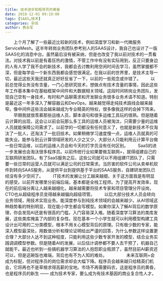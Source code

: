 ```yaml
---
title: 技术进步和程序员的黄昏
date: 2018-12-01 09:19:08
tags: [SAAS,技术]
categories: 杂说
author: 费永军
---
```

&emsp;&emsp;上个月了解了一些最近比较新的技术，例如深度学习和新一代微服务ServiceMesh。这半年转岗业务团队参考别人的SAAS设计，我自己也设计了一版SAAS化的消息中台。虽然最后没有被采纳，但是也改变了我以前对技术的一贯看法。对技术我以前是有着狂热的激情，不管工作中有没有实际用到，反正只要身边的人有人学了我不会的新技术，我都会去讨教利用空闲时间去学习，虽然掌握都不深，但是每学会一个新东西我都会感觉很满足。在我以前的世界里，是技术主导一切，最近这些天我还就真正好好反省了一下，以前的一些观念或许错了。
&emsp;&emsp;以前总觉得业务没有含量，一门心思研究技术，想做点有技术含量的事情，因此这些年工作基本集中在基础框架中间件和大数据相关领域。这段时间转岗业务团队，发现自己空有一身技术，有时和产品聊需求和开发聊业务很多业务术语不知道。特别是最近这一年多深入了解容器云和DevOps，越来越觉得走纯技术路线会越来越窄。像中间件这些活会越来越成为专业精英的特权，很多像我这样的会掉下阵来。
&emsp;&emsp;早期我就很羡慕那些运维人员，脚本语句和很多运维工具玩的很熟。但是随着云计算的出现，这会让以前会玩那么多工具的运维人员被淘汰，只需要少量的运维人员就能保障公司需求了。以前学的一切都没有任何意义了，也就是新技术不仅淘汰了一批人，还淘汰了一批旧技术。如果稍微学习速度慢一点，运维人员就真的可能失业。能参与到云计算领域研发的人少之又少，大部分人只能利用云计算平台做一些日常运维，以后的运维人员会和今天的打字员没有任何区别。
&emsp;&emsp;SaaS的进一步发展也会淘汰很多程序员。以前传统行业如果要做互联网+，就得组建自己的互联网研发团队。有了SaaS服务之后，这些公司就可以不用组建IT团队了，只需要一些日常的运营人员就可以满足公司的日常需求。当厉害的软件公司从卖单机软件到转向SAAS服务，从提供平台到提供基于平台的SAAS服务，自建研发团队已经没有多少空间了。
&emsp;&emsp;IT技术的发展让分工越来越细，关于这方面我是有明显的感受。以前开发哪里分前端后端，基本都是全栈工程师。为了提高开发效率，现在的前后端分离让人越来越细化，越来越需要将技术专家和项目管理分开设岗，CTO也从超级程序员变得越来越偏向超级项管。
&emsp;&emsp;以后大部分技术人员会转向业务领域，用技术实现业务。能深度参与到纯技术领域的会越来越少。从AI领域这种趋势看的特别明显，现在能小学生都会写模型。如果你深入了解AI背后的数学原理，你会发现AI还是有很高的门槛，入门容易深入难。随着深度学习算法的类库发展，这些类库掩盖了内部的复杂性。现在基本一个小学生就可以利用模型构建工具设计出可用的二分类模型，根本不用关心模型背后的原理。只有极少数的专家，能深入模型最深处，用数值分析和理论证明给出严谨的回答，为什么参数这样设置更合理？大部分人达不到这种程度，只能利用这些少数专家开发的模型，结合业务实践调调模型参数。但是随着AI的发展，以后估计调参都不要人去干预了，机器自己就能干。最近也听到一些搞机器学习算法的人抱怨职业瓶颈了，虽然目前AI薪资还可以，但是这碗饭也难端，背后也有不为人知的难处。
&emsp;&emsp;
&emsp;&emsp;未来互联网+会成为标配，但对程序员的岗位需求却会大幅下降。程序员会越来越只给精英们机会，它将再也不是草根求得高薪的宝地。市场不再需要码农，这是程序员的黄昏，也是程序员的新生 —— 成为技术专家，要么成为有技术基因的商业复合性人才。
